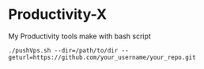 # Productivity-X
My Productivity tools make with bash script


```./pushVps.sh --dir=/path/to/dir --geturl=https://github.com/your_username/your_repo.git```
